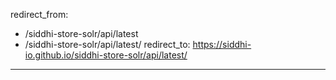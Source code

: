 redirect_from:
  - /siddhi-store-solr/api/latest
  - /siddhi-store-solr/api/latest/
redirect_to: https://siddhi-io.github.io/siddhi-store-solr/api/latest/
---
